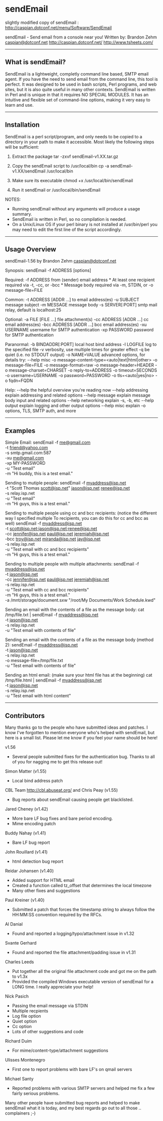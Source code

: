 # sendEmail
slightly modified copy of sendEmail : http://caspian.dotconf.net/menu/Software/SendEmail

sendEmail - Send email from a console near you!
Written by: Brandon Zehm <caspian@dotconf.net>
http://caspian.dotconf.net/
http://www.tsheets.com/



------------------
What is sendEmail?
------------------

SendEmail is a lightweight, completly command line based, SMTP email agent.
If you have the need to send email from the command line, this tool is perfect.
It was designed to be used in bash scripts, Perl programs, and web sites, but
it is also quite useful in many other contexts.  SendEmail is written in Perl 
and is unique in that it requires NO SPECIAL MODULES. It has an intuitive and
flexible set of command-line options, making it very easy to learn and use.




------------------
Installation
------------------

SendEmail is a perl script/program, and only needs to be copied to a directory
in your path to make it accessible.  Most likely the following steps will
be sufficient:

1) Extract the package
    tar -zxvf sendEmail-v1.XX.tar.gz

2) Copy the sendEmail script to /usr/local/bin
    cp -a sendEmail-v1.XX/sendEmail /usr/local/bin

3) Make sure its executable
    chmod +x /usr/local/bin/sendEmail

4) Run it
    sendEmail
      or
    /usr/local/bin/sendEmail

NOTES:
  * Running sendEmail without any arguments will produce a usage summary.
  * SendEmail is written in Perl, so no compilation is needed.
  * On a Unix/Linux OS if your perl binary is not installed at /usr/bin/perl
    you may need to edit the first line of the script accordingly.






---------------
Usage Overview
---------------

sendEmail-1.56 by Brandon Zehm <caspian@dotconf.net>

Synopsis:  sendEmail -f ADDRESS [options]

  Required:
    -f ADDRESS                from (sender) email address
    * At least one recipient required via -t, -cc, or -bcc
    * Message body required via -m, STDIN, or -o message-file=FILE

  Common:
    -t ADDRESS [ADDR ...]     to email address(es)
    -u SUBJECT                message subject
    -m MESSAGE                message body
    -s SERVER[:PORT]          smtp mail relay, default is localhost:25

  Optional:
    -a   FILE [FILE ...]      file attachment(s)
    -cc  ADDRESS [ADDR ...]   cc  email address(es)
    -bcc ADDRESS [ADDR ...]   bcc email address(es)
    -xu  USERNAME             username for SMTP authentication
    -xp  PASSWORD             password for SMTP authentication

  Paranormal:
    -b BINDADDR[:PORT]        local host bind address
    -l LOGFILE                log to the specified file
    -v                        verbosity, use multiple times for greater effect
    -q                        be quiet (i.e. no STDOUT output)
    -o NAME=VALUE             advanced options, for details try: --help misc
        -o message-content-type=<auto|text|html|other>
        -o message-file=FILE         -o message-format=raw
        -o message-header=HEADER     -o message-charset=CHARSET
        -o reply-to=ADDRESS          -o timeout=SECONDS
        -o username=USERNAME         -o password=PASSWORD
        -o tls=<auto|yes|no>         -o fqdn=FQDN

  Help:
    --help                    the helpful overview you're reading now
    --help addressing         explain addressing and related options
    --help message            explain message body input and related options
    --help networking         explain -s, -b, etc
    --help output             explain logging and other output options
    --help misc               explain -o options, TLS, SMTP auth, and more



---------------
Examples
---------------

Simple Email:
  sendEmail -f me@gmail.com        \
            -t friend@yahoo.com    \
            -s smtp.gmail.com:587  \
            -xu me@gmail.com       \
            -xp MY-PASSWORD        \
            -u "Test email"        \
            -m "Hi buddy, this is a test email."

Sending to mutiple people:
  sendEmail -f myaddress@isp.net \
            -t "Scott Thomas <scott@isp.net>" jason@isp.net renee@isp.net \
            -s relay.isp.net     \
            -u "Test email"      \
            -m "Hi guys, this is a test email."

Sending to multiple people using cc and bcc recipients:
(notice the different way I specified multiple To recipients, you can do this for cc and bcc as well)
  sendEmail -f myaddress@isp.net \
            -t scott@isp.net;jason@isp.net;renee@isp.net \
            -cc jennifer@isp.net paul@isp.net jeremiah@isp.net \
            -bcc troy@isp.net miranda@isp.net jay@isp.net \
            -s relay.isp.net \
            -u "Test email with cc and bcc recipients" \
            -m "Hi guys, this is a test email."


Sending to multiple people with multiple attachments:
  sendEmail -f myaddress@isp.net \
            -t jason@isp.net \
            -cc jennifer@isp.net paul@isp.net jeremiah@isp.net \
            -s relay.isp.net \
            -u "Test email with cc and bcc recipients" \
            -m "Hi guys, this is a test email." \
            -a /mnt/storage/document.sxw "/root/My Documents/Work Schedule.kwd"


Sending an email with the contents of a file as the message body:
  cat /tmp/file.txt | sendEmail -f myaddress@isp.net \
                                -t jason@isp.net \
                                -s relay.isp.net \
                                -u "Test email with contents of file"


Sending an email with the contents of a file as the message body (method 2):
  sendEmail -f myaddress@isp.net \
            -t jason@isp.net \
            -s relay.isp.net \
            -o message-file=/tmp/file.txt \
            -u "Test email with contents of file"


Sending an html email:  (make sure your html file has <html> at the beginning)
  cat /tmp/file.html | sendEmail -f myaddress@isp.net \
                                 -t jason@isp.net \
                                 -s relay.isp.net \
                                 -u "Test email with html content"









------------
Contributors
------------

Many thanks go to the people who have submitted ideas and patches.
I know I've forgotten to mention everyone who's helped with sendEmail,
but here is a small list.  Please let me know if you feel your name
should be here!

  v1.56
   - Several people submitted fixes for the authentication bug.
     Thanks to all of you for nagging me to get this release out!

  Simon Matter (v1.55)
   - Local bind address patch

  CBL Team <http://cbl.abuseat.org/> and Chris Peay (v1.55)
   - Bug reports about sendEmail causing people get blacklisted.

  Jared Cheney (v1.42)
   - More bare LF bug fixes and bare period encoding.
   - Mime encoding patch

  Buddy Nahay (v1.41)
   - Bare LF bug report

  John Rouillard (v1.41)
   - html detection bug report

  Reidar Johansen (v1.40)
   - Added support for HTML email
   - Created a function called tz_offset that determines the local timezone
   - Many other fixes and suggestions

  Paul Kreiner (v1.40)
   - Submitted a patch that forces the timestamp string to always follow
     the HH:MM:SS convention required by the RFCs.

  Al Danial
   - Found and reported a logging/typo/attachment issue in v1.32

  Svante Gerhard
   - Found and reported the file attachment/padding issue in v1.31

  Charles Leeds
   - Put together all the original file attachment code and got me
     on the path to v1.3x
   - Provided the compiled Windows executable version of sendEmail
     for a LONG time.  I really appreciate your help!

  Nick Pasich
   - Passing the email message via STDIN
   - Multiple <to> recpients
   - Log file option
   - Quiet option
   - Cc option
   - Lots of other suggestions and code

  Richard Duim
   - For mime/content-type/attachment suggestions

  Ulisses Montenegro
   - First one to report problems with bare LF's on qmail servers

  Michael Santy
   - Reported problems with various SMTP servers and helped me fix a few
     fairly serious problems.

  Many other people have submitted bug reports and helped to make sendEmail
  what it is today, and my best regards go out to all those .. complainers ;-)
